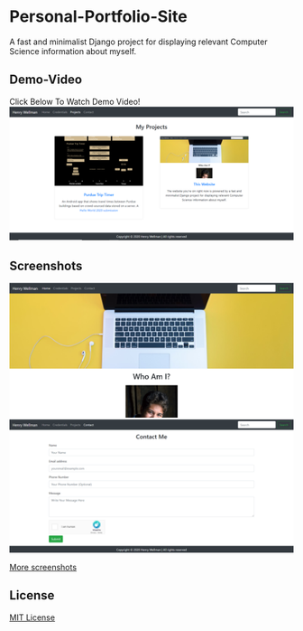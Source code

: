 # Personal-Portfolio-Site
A fast and minimalist Django project for displaying relevant Computer Science information about myself.

## Demo-Video
Click Below To Watch Demo Video!
[![demoVideo](screenshots/projects.PNG)](https://www.youtube.com/watch?v=Tpazv-hO5-w "Demo Video")

## Screenshots
<img src="screenshots/homeTop.PNG" alt-text="Screenshot">
<img src="screenshots/contact.PNG" alt-text="Screenshot">

[More screenshots](screenshots/)

## License

[MIT License](LICENSE)


